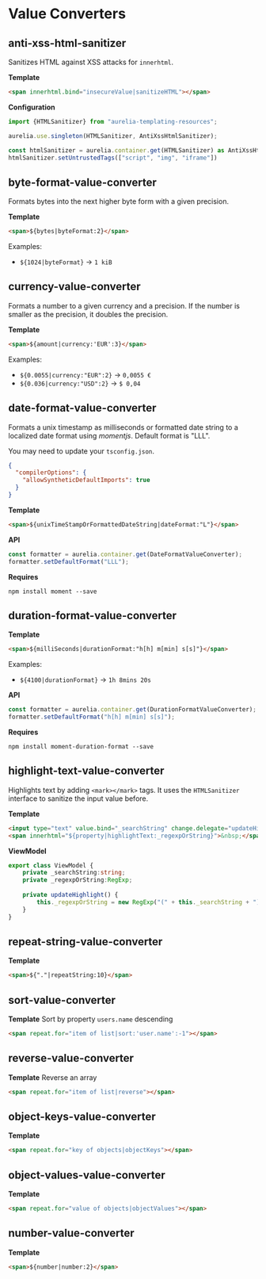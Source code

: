 # Value Converters

## anti-xss-html-sanitizer

Sanitizes HTML against XSS attacks for `innerhtml`.

**Template**
```html
<span innerhtml.bind="insecureValue|sanitizeHTML"></span>
```

**Configuration**
```typescript
import {HTMLSanitizer} from "aurelia-templating-resources";

aurelia.use.singleton(HTMLSanitizer, AntiXssHtmlSanitizer);

const htmlSanitizer = aurelia.container.get(HTMLSanitizer) as AntiXssHtmlSanitizer;
htmlSanitizer.setUntrustedTags(["script", "img", "iframe"])
```

## byte-format-value-converter

Formats bytes into the next higher byte form with a given precision.

**Template**
```html
<span>${bytes|byteFormat:2}</span>
```
Examples:
* `${1024|byteFormat}` -> `1 kiB`

## currency-value-converter

Formats a number to a given currency and a precision. If the number is smaller as the precision, it doubles the precision.

**Template**
```html
<span>${amount|currency:'EUR':3}</span>
```
Examples:
* `${0.0055|currency:"EUR":2}` -> `0,0055 €`
* `${0.036|currency:"USD":2}` -> `$ 0,04`

## date-format-value-converter

Formats a unix timestamp as milliseconds or formatted date string to a localized date format using *momentjs*.
Default format is "LLL".

You may need to update your `tsconfig.json`.
```json
{
  "compilerOptions": {
    "allowSyntheticDefaultImports": true
  }
}
```

**Template**
```html
<span>${unixTimeStampOrFormattedDateString|dateFormat:"L"}</span>
```

**API**
```typescript
const formatter = aurelia.container.get(DateFormatValueConverter);
formatter.setDefaultFormat("LLL");
```

**Requires**
```shell
npm install moment --save
```

## duration-format-value-converter

**Template**
```html
<span>${milliSeconds|durationFormat:"h[h] m[min] s[s]"}</span>
```
Examples:
* `${4100|durationFormat}` -> `1h 8mins 20s`

**API**
```typescript
const formatter = aurelia.container.get(DurationFormatValueConverter);
formatter.setDefaultFormat("h[h] m[min] s[s]");
```

**Requires**
```shell
npm install moment-duration-format --save
```

## highlight-text-value-converter

Highlights text by adding `<mark></mark>` tags. It uses the `HTMLSanitizer` interface to sanitize the input value before.

**Template**
```html
<input type="text" value.bind="_searchString" change.delegate="updateHighlight()"/>
<span innerhtml="${property|highlightText:_regexpOrString}">&nbsp;</span>
```

**ViewModel**
```typescript
export class ViewModel {
    private _searchString:string;
    private _regexpOrString:RegExp;
    
    private updateHighlight() {
        this._regexpOrString = new RegExp("(" + this._searchString + ")", "ig");
    }
}
```

## repeat-string-value-converter
**Template**
```html
<span>${"."|repeatString:10}</span>
```

## sort-value-converter
**Template**
Sort by property `users.name` descending
```html
<span repeat.for="item of list|sort:'user.name':-1"></span>
```

## reverse-value-converter
**Template**
Reverse an array
```html
<span repeat.for="item of list|reverse"></span>
```

## object-keys-value-converter
**Template**
```html
<span repeat.for="key of objects|objectKeys"></span>
```

## object-values-value-converter
**Template**
```html
<span repeat.for="value of objects|objectValues"></span>
```

## number-value-converter
**Template**
```html
<span>${number|number:2}</span>
```
